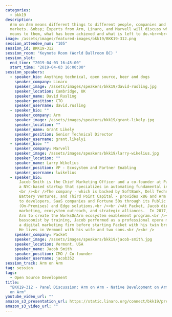 ```yaml
---
categories:
  - bkk19
description:
  Arm on Arm means different things to different people, companies and
  markets. &nbsp; Experts from Arm, Linaro, and Marvell will discuss what Arm on Arm
  means to them, what has been achieved and what is left to do.<br><br><br>
image: /assets/images/featured-images/bkk19/BKK19-312.png
session_attendee_num: "105"
session_id: BKK19-312
session_room: "Keynote Room (World Ballroom BC) "
session_slot:
  end_time: "2019-04-03 16:45:00"
  start_time: "2019-04-03 16:00:00"
session_speakers:
  - speaker_bio: Anything technical, open source, beer and dogs
    speaker_company: Linaro
    speaker_image: /assets/images/speakers/bkk19/david-rusling.jpg
    speaker_location: Cambridge, UK
    speaker_name: David Rusling
    speaker_position: CTO
    speaker_username: david.rusling
  - speaker_bio: ""
    speaker_company: Arm
    speaker_image: /assets/images/speakers/bkk19/grant-likely.jpg
    speaker_location: ""
    speaker_name: Grant Likely
    speaker_position: Senior Technical Director
    speaker_username: grant.likely1
  - speaker_bio: ""
    speaker_company: Marvell
    speaker_image: /assets/images/speakers/bkk19/larry-wikelius.jpg
    speaker_location: ""
    speaker_name: Larry Wikelius
    speaker_position: VP - Ecosystem and Partner Enabling
    speaker_username: lwikelius
  - speaker_bio:
      Jacob Smith is the Chief Marketing Officer and a co-founder at Packet,
      a NYC-based startup that specializes in automating fundamental infrastructure.
      <br /><br />The company - which is backed by SoftBank, Dell Technologies, Samsung,
      Battery Ventures, and Third Point Capital - provides x86 and Arm bare metal compute
      to developers, SaaS companies and Fortune 50s through its Public Cloud, Enterprise
      (On-Premises) and Edge solutions.<br /><br />At Packet, Jacob directs revenue
      marketing, ecosystem outreach, and strategic alliances.  In 2017, he worked with
      Arm to create the WorksOnArm ecosystem enablement program.<br /><br />A classical
      bassoonist by training, Jacob performed as a professional opera musician and ran
      a digital marketing firm before starting Packet with his twin brother Zac in 2014.
      He lives in Vermont with his wife and two sons.<br /><br />
    speaker_company: Packet
    speaker_image: /assets/images/speakers/bkk19/jacob-smith.jpg
    speaker_location: Vermont, USA
    speaker_name: Jacob Smith
    speaker_position: CMO / Co-founder
    speaker_username: jacob352
session_track: Arm on Arm
tag: session
tags:
  - Open Source Development
title:
  "BKK19-312 - Panel Discussion: Arm on Arm - Native Development on Arm for Deployment
  on Arm"
youtube_video_url: ""
amazon_s3_presentation_url: https://static.linaro.org/connect/bkk19/presentations/bkk19-312.pdf
amazon_s3_video_url: ""
---
```


